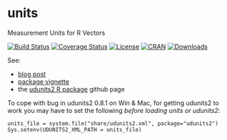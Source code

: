 # units 
Measurement Units for R Vectors

[![Build Status](https://travis-ci.org/edzer/units.svg?branch=master)](https://travis-ci.org/edzer/units) 
[![Coverage Status](https://img.shields.io/codecov/c/github/edzer/units/master.svg)](https://codecov.io/github/edzer/units?branch=master)
[![License](http://img.shields.io/badge/license-GPL%20%28%3E=%202%29-brightgreen.svg?style=flat)](http://www.gnu.org/licenses/gpl-2.0.html) [![CRAN](http://www.r-pkg.org/badges/version/units)](https://cran.rstudio.com/web/packages/units/index.html) 
[![Downloads](http://cranlogs.r-pkg.org/badges/units?color=brightgreen)](http://www.r-pkg.org/pkg/units)

See:

* [blog post](http://r-spatial.org/r/2016/06/10/units.html)
* [package vignette](https://cran.r-project.org/web/packages/units/vignettes/units.html)
* the [udunits2 R package](https://github.com/pacificclimate/Rudunits2) github page

To cope with bug in udunits2 0.8.1 on Win & Mac, for getting udunits2
to work you may have to set the following _before loading units or udunits2_:

```
units_file = system.file("share/udunits2.xml", package="udunits2")
Sys.setenv(UDUNITS2_XML_PATH = units_file)
```
